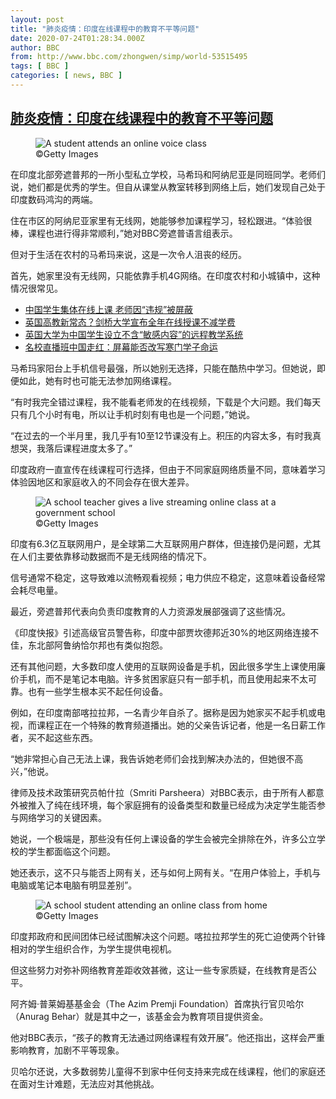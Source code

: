 ```yaml
---
layout: post
title: "肺炎疫情：印度在线课程中的教育不平等问题"
date: 2020-07-24T01:28:34.000Z
author: BBC
from: http://www.bbc.com/zhongwen/simp/world-53515495
tags: [ BBC ]
categories: [ news, BBC ]
---
```

<!--1595554114000-->
[肺炎疫情：印度在线课程中的教育不平等问题](http://www.bbc.com/zhongwen/simp/world-53515495)
------

<div>
<figure><img alt="A student attends an online voice class" src="https://ichef.bbci.co.uk/news/600/cpsprodpb/8194/production/_113527133_gettyimages-1211451856.jpg" referrerpolicy="no-referrer"><br><figcaption> ©Getty Images</figcaption></figure><p class="story-body__introduction">在印度北部旁遮普邦的一所小型私立学校，马希玛和阿纳尼亚是同班同学。老师们说，她们都是优秀的学生。但自从课堂从教室转移到网络上后，她们发现自己处于印度数码鸿沟的两端。</p><p>住在市区的阿纳尼亚家里有无线网，她能够参加课程学习，轻松跟进。“体验很棒，课程也进行得非常顺利，”她对BBC旁遮普语言组表示。</p><p>但对于生活在农村的马希玛来说，这是一次令人沮丧的经历。</p><p>首先，她家里没有无线网，只能依靠手机4G网络。在印度农村和小城镇中，这种情况很常见。</p><ul class="story-body__unordered-list"><li class="story-body__list-item"><a href="http://www.bbc.com/zhongwen/simp/chinese-news-51749842" class="story-body__link">中国学生集体在线上课 老师因“违规”被屏蔽</a></li><li class="story-body__list-item"><a href="http://www.bbc.com/zhongwen/simp/uk-52741001" class="story-body__link">英国高教新常态？剑桥大学宣布全年在线授课不减学费 </a></li><li class="story-body__list-item"><a href="http://www.bbc.com/zhongwen/simp/uk-53344833" class="story-body__link">英国大学为中国学生设立不含“敏感内容”的远程教学系统</a></li><li class="story-body__list-item"><a href="http://www.bbc.com/zhongwen/simp/chinese-news-46566084" class="story-body__link">名校直播班中国走红：屏幕能否改写寒门学子命运</a></li></ul><p>马希玛家阳台上手机信号最强，所以她别无选择，只能在酷热中学习。但她说，即便如此，她有时也可能无法参加网络课程。</p><p>“有时我完全错过课程，我不能看老师发的在线视频，下载是个大问题。我们每天只有几个小时有电，所以让手机时刻有电也是一个问题，”她说。</p><p>“在过去的一个半月里，我几乎有10至12节课没有上。积压的内容太多，有时我真想哭，我落后课程进度太多了。”</p><p>印度政府一直宣传在线课程可行选择，但由于不同家庭网络质量不同，意味着学习体验因地区和家庭收入的不同会存在很大差异。</p><figure><img alt="A school teacher gives a live streaming online class at a government school" src="https://ichef.bbci.co.uk/news/600/cpsprodpb/1680C/production/_113527129_gettyimages-1217239853.jpg" referrerpolicy="no-referrer"><br><figcaption> ©Getty Images</figcaption></figure><p>印度有6.3亿互联网用户，是全球第二大互联网用户群体，但连接仍是问题，尤其在人们主要依靠移动数据而不是无线网络的情况下。</p><p>信号通常不稳定，这导致难以流畅观看视频；电力供应不稳定，这意味着设备经常会耗尽电量。</p><p>最近，旁遮普邦代表向负责印度教育的人力资源发展部强调了这些情况。</p><p>《印度快报》引述高级官员警告称，印度中部贾坎德邦近30%的地区网络连接不佳，东北部阿鲁纳恰尔邦也有类似抱怨。</p><p>还有其他问题，大多数印度人使用的互联网设备是手机，因此很多学生上课使用廉价手机，而不是笔记本电脑。许多贫困家庭只有一部手机，而且使用起来不太可靠。也有一些学生根本买不起任何设备。</p><p>例如，在印度南部喀拉拉邦，一名青少年自杀了。据称是因为她家买不起手机或电视，而课程正在一个特殊的教育频道播出。她的父亲告诉记者，他是一名日薪工作者，买不起这些东西。</p><p>“她非常担心自己无法上课，我告诉她老师们会找到解决办法的，但她很不高兴，”他说。</p><p>律师及技术政策研究员帕什拉（Smriti Parsheera）对BBC表示，由于所有人都意外被推入了纯在线环境，每个家庭拥有的设备类型和数量已经成为决定学生能否参与网络学习的关键因素。</p><p>她说，一个极端是，那些没有任何上课设备的学生会被完全排除在外，许多公立学校的学生都面临这个问题。</p><p>她还表示，这不只与能否上网有关，还与如何上网有关。“在用户体验上，手机与电脑或笔记本电脑有明显差别”。</p><figure><img alt="A school student attending an online class from home" src="https://ichef.bbci.co.uk/news/600/cpsprodpb/3374/production/_113527131_gettyimages-1222965055.jpg" referrerpolicy="no-referrer"><br><figcaption> ©Getty Images</figcaption></figure><p>印度邦政府和民间团体已经试图解决这个问题。喀拉拉邦学生的死亡迫使两个针锋相对的学生组织合作，为学生提供电视机。</p><p>但这些努力对弥补网络教育差距收效甚微，这让一些专家质疑，在线教育是否公平。</p><p>阿齐姆·普莱姆基基金会（The Azim Premji Foundation）首席执行官贝哈尔（Anurag Behar）就是其中之一，该基金会为教育项目提供资金。</p><p>他对BBC表示，“孩子的教育无法通过网络课程有效开展”。他还指出，这样会严重影响教育，加剧不平等现象。</p><p>贝哈尔还说，大多数弱势儿童得不到家中任何支持来完成在线课程，他们的家庭还在面对生计难题，无法应对其他挑战。</p>
</div>
